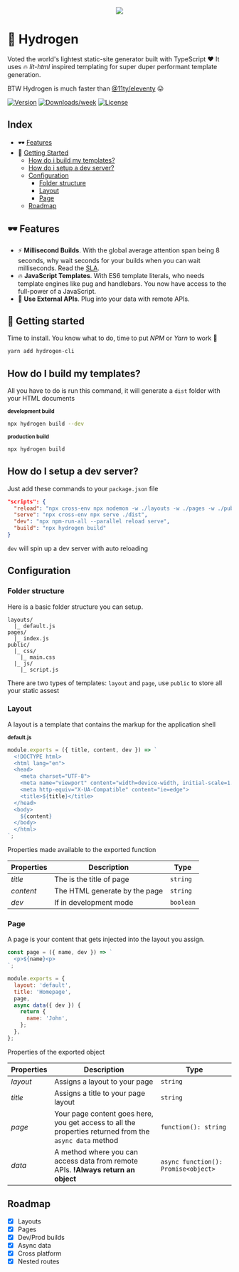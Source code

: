 <p align="center"><img src="https://qph.fs.quoracdn.net/main-qimg-706f37c5cbc54e415892478836e8acb5.webp"></p>

# 🎈 Hydrogen

Voted the world's lightest static-site generator built with TypeScript ❤ It uses 🔥 _lit-html_ inspired templating for super duper performant template generation.

BTW Hydrogen is much faster than [@11ty/eleventy](https://www.npmjs.com/package/@11ty/eleventy) 😜

[![Version](https://img.shields.io/npm/v/hydrogen-cli.svg)](https://npmjs.org/package/hydrogen-cli)
[![Downloads/week](https://img.shields.io/npm/dw/hydrogen-cli.svg)](https://npmjs.org/package/hydrogen-cli)
[![License](https://img.shields.io/npm/l/cli.svg)](https://github.com/ShailenNaidoo/hydrogen/blob/master/package.json)

## Index

- 🕶 [Features](#-features)
- 🧪 [Getting Started](#🧪getting-started)
  - [How do i build my templates?](#how-do-i-build-my-templates)
  - [How do i setup a dev server?](#how-do-i-setup-a-dev-server)
  - [Configuration](#configuration)
    - [Folder structure](#folder-structure)
    - [Layout](#layout)
    - [Page](#page)
  - [Roadmap](#roadmap)

## 🕶 Features

- ⚡ **Millisecond Builds**. With the global average attention span being 8 seconds, why wait seconds for your builds when you can wait milliseconds. Read the [SLA](/SLA.md).
- 🔥 **JavaScript Templates**. With ES6 template literals, who needs template engines like pug and handlebars. You now have access to the full-power of a JavaScript.
- 🔌 **Use External APIs**. Plug into your data with remote APIs.

##  🧪 Getting started

Time to install. You know what to do, time to put _NPM_ or _Yarn_ to work 💪

```bash
yarn add hydrogen-cli
```

## How do I build my templates?

All you have to do is run this command, it will generate a `dist` folder with your HTML documents

<small><strong>development build</strong></small>
```bash
npx hydrogen build --dev
```

<small><strong>production build</strong></small>

```bash
npx hydrogen build
```

## How do I setup a dev server?

Just add these commands to your `package.json` file

```json
"scripts": {
  "reload": "npx cross-env npx nodemon -w ./layouts -w ./pages -w ./public --exec \"npx hydrogen build --dev\"",
  "serve": "npx cross-env npx serve ./dist",
  "dev": "npx npm-run-all --parallel reload serve",
  "build": "npx hydrogen build"
}
```

`dev` will spin up a dev server with auto reloading

## Configuration

### Folder structure

Here is a basic folder structure you can setup.

```
layouts/
  |_ default.js
pages/
  |_ index.js
public/
  |_ css/
    |_ main.css
  |_ js/
    |_ script.js
```

There are two types of templates: `layout` and `page`, use `public` to store all your static assest 

### Layout

A layout is a template that contains the markup for the application shell

<small><strong>default.js</strong></small>
```javascript
module.exports = ({ title, content, dev }) => `
  <!DOCTYPE html>
  <html lang="en">
  <head>
    <meta charset="UTF-8">
    <meta name="viewport" content="width=device-width, initial-scale=1.0">
    <meta http-equiv="X-UA-Compatible" content="ie=edge">
    <title>${title}</title>
  </head>
  <body>
    ${content}
  </body>
  </html>
`;
```

Properties made available to the exported function

| Properties | Description | Type |
|------------| ------------|------|
| *title* | The is the title of page | `string` |
| *content* | The HTML generate by the page | `string` |
| *dev* | If in development mode | `boolean` |

### Page

A page is your content that gets injected into the layout you assign.

```javascript
const page = ({ name, dev }) => `
  <p>${name}<p>
`;

module.exports = {
  layout: 'default',
  title: 'Homepage',
  page,
  async data({ dev }) {
    return {
      name: 'John',
    };
  },
};
```

Properties of the exported object

| Properties | Description | Type |
|------------|-------------|------|
| _layout_ | Assigns a layout to your page | `string` |
| _title_ | Assigns a title to your page layout | `string` |
| _page_ | Your page content goes here, you get access to all the properties returned from the `async data` method | `function(): string` |
| _data_ | A method where you can access data from remote APIs. **!Always return an object** | `async function(): Promise<object>`

## Roadmap

- [x] Layouts
- [x] Pages
- [x] Dev/Prod builds
- [x] Async data
- [x] Cross platform
- [x] Nested routes